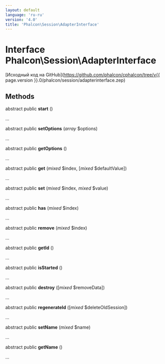 ```yaml
---
layout: default
language: 'ru-ru'
version: '4.0'
title: 'Phalcon\Session\AdapterInterface'
---
```


# Interface **Phalcon\Session\AdapterInterface**

[Исходный код на GitHub](https://github.com/phalcon/cphalcon/tree/v{{ page.version }}.0/phalcon/session/adapterinterface.zep)

## Methods

abstract public **start** ()

...

abstract public **setOptions** (*array* $options)

...

abstract public **getOptions** ()

...

abstract public **get** (*mixed* $index, [*mixed* $defaultValue])

...

abstract public **set** (*mixed* $index, *mixed* $value)

...

abstract public **has** (*mixed* $index)

...

abstract public **remove** (*mixed* $index)

...

abstract public **getId** ()

...

abstract public **isStarted** ()

...

abstract public **destroy** ([*mixed* $removeData])

...

abstract public **regenerateId** ([*mixed* $deleteOldSession])

...

abstract public **setName** (*mixed* $name)

...

abstract public **getName** ()

...